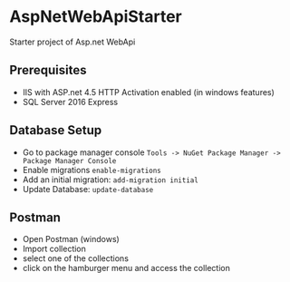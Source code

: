 # AspNetWebApiStarter
Starter project of Asp.net WebApi

## Prerequisites
+ IIS with ASP.net 4.5 HTTP Activation enabled (in windows features)
+ SQL Server 2016 Express

## Database Setup
+ Go to package manager console 
	`Tools -> NuGet Package Manager -> Package Manager Console`
+ Enable migrations `enable-migrations`
+ Add an initial migration: `add-migration initial`
+ Update Database: `update-database`

## Postman
+ Open Postman (windows)
+ Import collection
+ select one of the collections
+ click on the hamburger menu and access the collection 